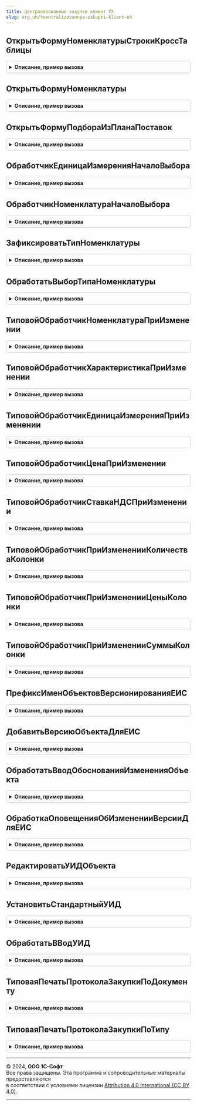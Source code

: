 ```yaml
---
title: Централизованные закупки клиент УХ
slug: erp_uh/tsentralizovannye-zakupki-klient-uh
---
```



## ОткрытьФормуНоменклатурыСтрокиКроссТаблицы
<details style="margin: 1em 0; padding: 0.5em; border: 1px solid #ccc; border-radius: 6px;">

<summary style="font-weight: bold; cursor: pointer;">Описание, пример вызова</summary>

```bsl


Процедура ОткрытьФормуНоменклатурыСтрокиКроссТаблицы( Экспорт
```

Пример вызова
```bsl
ЦентрализованныеЗакупкиКлиентУХ.ОткрытьФормуНоменклатурыСтрокиКроссТаблицы();
```
</details>

## ОткрытьФормуНоменклатуры
<details style="margin: 1em 0; padding: 0.5em; border: 1px solid #ccc; border-radius: 6px;">

<summary style="font-weight: bold; cursor: pointer;">Описание, пример вызова</summary>

```bsl

Процедура ОткрытьФормуНоменклатуры(Номенклатура, ФормаВладелец) Экспорт
```

Пример вызова
```bsl
ЦентрализованныеЗакупкиКлиентУХ.ОткрытьФормуНоменклатуры(Номенклатура, ФормаВладелец) 
```
</details>

## ОткрытьФормуПодбораИзПланаПоставок
<details style="margin: 1em 0; padding: 0.5em; border: 1px solid #ccc; border-radius: 6px;">

<summary style="font-weight: bold; cursor: pointer;">Описание, пример вызова</summary>

```bsl

// Открывает форму подбора строк плана поставки по договорам.
//
// Параметры:
//  ОбъектЗаполнения - Документ|Структура - должен содержать реквизиты:
//										- Дата;
//										- Ссылка;
//										- Договор|ДоговорКонтрагента;
//										- МестоПоставки;
//										- Валюта|ВалютаДокумента.
//  ЭлементФормы - ПолеФормы - поле, которое будет обрабатывать событие
//		ОбработкаВыбора.
//
Процедура ОткрытьФормуПодбораИзПланаПоставок(ОбъектЗаполнения, ЭлементФормы) Экспорт
```

Пример вызова
```bsl
ЦентрализованныеЗакупкиКлиентУХ.ОткрытьФормуПодбораИзПланаПоставок(ОбъектЗаполнения, ЭлементФормы) 
```
</details>

## ОбработчикЕдиницаИзмеренияНачалоВыбора
<details style="margin: 1em 0; padding: 0.5em; border: 1px solid #ccc; border-radius: 6px;">

<summary style="font-weight: bold; cursor: pointer;">Описание, пример вызова</summary>

```bsl

Процедура ОбработчикЕдиницаИзмеренияНачалоВыбора(ТекДанные, ДанныеВыбора) Экспорт
```

Пример вызова
```bsl
ЦентрализованныеЗакупкиКлиентУХ.ОбработчикЕдиницаИзмеренияНачалоВыбора(ТекДанные, ДанныеВыбора) 
```
</details>

## ОбработчикНоменклатураНачалоВыбора
<details style="margin: 1em 0; padding: 0.5em; border: 1px solid #ccc; border-radius: 6px;">

<summary style="font-weight: bold; cursor: pointer;">Описание, пример вызова</summary>

```bsl

Процедура ОбработчикНоменклатураНачалоВыбора(ТекДанные, ДанныеВыбора) Экспорт
```

Пример вызова
```bsl
ЦентрализованныеЗакупкиКлиентУХ.ОбработчикНоменклатураНачалоВыбора(ТекДанные, ДанныеВыбора) 
```
</details>

## ЗафиксироватьТипНоменклатуры
<details style="margin: 1em 0; padding: 0.5em; border: 1px solid #ccc; border-radius: 6px;">

<summary style="font-weight: bold; cursor: pointer;">Описание, пример вызова</summary>

```bsl

// У формы должен быть реквизит "ТипНоменклатуры"
Процедура ЗафиксироватьТипНоменклатуры(Форма, ИмяКнопкиФиксации, ИмяКолонкиНоменклатура) Экспорт
```

Пример вызова
```bsl
ЦентрализованныеЗакупкиКлиентУХ.ЗафиксироватьТипНоменклатуры(Форма, ИмяКнопкиФиксации, ИмяКолонкиНоменклатура) 
```
</details>

## ОбработатьВыборТипаНоменклатуры
<details style="margin: 1em 0; padding: 0.5em; border: 1px solid #ccc; border-radius: 6px;">

<summary style="font-weight: bold; cursor: pointer;">Описание, пример вызова</summary>

```bsl

Процедура ОбработатьВыборТипаНоменклатуры(ВыбранТипНоменклатуры, ДопПараметры) Экспорт
```

Пример вызова
```bsl
ЦентрализованныеЗакупкиКлиентУХ.ОбработатьВыборТипаНоменклатуры(ВыбранТипНоменклатуры, ДопПараметры) 
```
</details>

## ТиповойОбработчикНоменклатураПриИзменении
<details style="margin: 1em 0; padding: 0.5em; border: 1px solid #ccc; border-radius: 6px;">

<summary style="font-weight: bold; cursor: pointer;">Описание, пример вызова</summary>

```bsl


Процедура ТиповойОбработчикНоменклатураПриИзменении( Экспорт
```

Пример вызова
```bsl
ЦентрализованныеЗакупкиКлиентУХ.ТиповойОбработчикНоменклатураПриИзменении();
```
</details>

## ТиповойОбработчикХарактеристикаПриИзменении
<details style="margin: 1em 0; padding: 0.5em; border: 1px solid #ccc; border-radius: 6px;">

<summary style="font-weight: bold; cursor: pointer;">Описание, пример вызова</summary>

```bsl

Процедура ТиповойОбработчикХарактеристикаПриИзменении( Экспорт
```

Пример вызова
```bsl
ЦентрализованныеЗакупкиКлиентУХ.ТиповойОбработчикХарактеристикаПриИзменении();
```
</details>

## ТиповойОбработчикЕдиницаИзмеренияПриИзменении
<details style="margin: 1em 0; padding: 0.5em; border: 1px solid #ccc; border-radius: 6px;">

<summary style="font-weight: bold; cursor: pointer;">Описание, пример вызова</summary>

```bsl

Процедура ТиповойОбработчикЕдиницаИзмеренияПриИзменении( Экспорт
```

Пример вызова
```bsl
ЦентрализованныеЗакупкиКлиентУХ.ТиповойОбработчикЕдиницаИзмеренияПриИзменении();
```
</details>

## ТиповойОбработчикЦенаПриИзменении
<details style="margin: 1em 0; padding: 0.5em; border: 1px solid #ccc; border-radius: 6px;">

<summary style="font-weight: bold; cursor: pointer;">Описание, пример вызова</summary>

```bsl

Процедура ТиповойОбработчикЦенаПриИзменении(Форма, Экспорт
```

Пример вызова
```bsl
ЦентрализованныеЗакупкиКлиентУХ.ТиповойОбработчикЦенаПриИзменении(Форма, );
```
</details>

## ТиповойОбработчикСтавкаНДСПриИзменении
<details style="margin: 1em 0; padding: 0.5em; border: 1px solid #ccc; border-radius: 6px;">

<summary style="font-weight: bold; cursor: pointer;">Описание, пример вызова</summary>

```bsl

Процедура ТиповойОбработчикСтавкаНДСПриИзменении(Форма, Экспорт
```

Пример вызова
```bsl
ЦентрализованныеЗакупкиКлиентУХ.ТиповойОбработчикСтавкаНДСПриИзменении(Форма, );
```
</details>

## ТиповойОбработчикПриИзмененииКоличестваКолонки
<details style="margin: 1em 0; padding: 0.5em; border: 1px solid #ccc; border-radius: 6px;">

<summary style="font-weight: bold; cursor: pointer;">Описание, пример вызова</summary>

```bsl

Процедура ТиповойОбработчикПриИзмененииКоличестваКолонки( Экспорт
```

Пример вызова
```bsl
ЦентрализованныеЗакупкиКлиентУХ.ТиповойОбработчикПриИзмененииКоличестваКолонки();
```
</details>

## ТиповойОбработчикПриИзмененииЦеныКолонки
<details style="margin: 1em 0; padding: 0.5em; border: 1px solid #ccc; border-radius: 6px;">

<summary style="font-weight: bold; cursor: pointer;">Описание, пример вызова</summary>

```bsl

Процедура ТиповойОбработчикПриИзмененииЦеныКолонки( Экспорт
```

Пример вызова
```bsl
ЦентрализованныеЗакупкиКлиентУХ.ТиповойОбработчикПриИзмененииЦеныКолонки();
```
</details>

## ТиповойОбработчикПриИзмененииСуммыКолонки
<details style="margin: 1em 0; padding: 0.5em; border: 1px solid #ccc; border-radius: 6px;">

<summary style="font-weight: bold; cursor: pointer;">Описание, пример вызова</summary>

```bsl

Процедура ТиповойОбработчикПриИзмененииСуммыКолонки( Экспорт
```

Пример вызова
```bsl
ЦентрализованныеЗакупкиКлиентУХ.ТиповойОбработчикПриИзмененииСуммыКолонки();
```
</details>

## ПрефиксИменОбъектовВерсионированияЕИС
<details style="margin: 1em 0; padding: 0.5em; border: 1px solid #ccc; border-radius: 6px;">

<summary style="font-weight: bold; cursor: pointer;">Описание, пример вызова</summary>

```bsl


Функция ПрефиксИменОбъектовВерсионированияЕИС() Экспорт
```

Пример вызова
```bsl
Результат = ЦентрализованныеЗакупкиКлиентУХ.ПрефиксИменОбъектовВерсионированияЕИС() 
```
</details>

## ДобавитьВерсиюОбъектаДляЕИС
<details style="margin: 1em 0; padding: 0.5em; border: 1px solid #ccc; border-radius: 6px;">

<summary style="font-weight: bold; cursor: pointer;">Описание, пример вызова</summary>

```bsl

Процедура ДобавитьВерсиюОбъектаДляЕИС(Ссылка, Форма) Экспорт
```

Пример вызова
```bsl
ЦентрализованныеЗакупкиКлиентУХ.ДобавитьВерсиюОбъектаДляЕИС(Ссылка, Форма) 
```
</details>

## ОбработатьВводОбоснованияИзмененияОбъекта
<details style="margin: 1em 0; padding: 0.5em; border: 1px solid #ccc; border-radius: 6px;">

<summary style="font-weight: bold; cursor: pointer;">Описание, пример вызова</summary>

```bsl

Процедура ОбработатьВводОбоснованияИзмененияОбъекта(ОбоснованиеИзменений, ДопПараметры = Неопределено) Экспорт
```

Пример вызова
```bsl
ЦентрализованныеЗакупкиКлиентУХ.ОбработатьВводОбоснованияИзмененияОбъекта(ОбоснованиеИзменений, ДопПараметры);
```
</details>

## ОбработкаОповещенияОбИзмененииВерсииДляЕИС
<details style="margin: 1em 0; padding: 0.5em; border: 1px solid #ccc; border-radius: 6px;">

<summary style="font-weight: bold; cursor: pointer;">Описание, пример вызова</summary>

```bsl

Процедура ОбработкаОповещенияОбИзмененииВерсииДляЕИС(Форма, ИмяСобытия, Параметр, Источник) Экспорт
```

Пример вызова
```bsl
ЦентрализованныеЗакупкиКлиентУХ.ОбработкаОповещенияОбИзмененииВерсииДляЕИС(Форма, ИмяСобытия, Параметр, Источник) 
```
</details>

## РедактироватьУИДОбъекта
<details style="margin: 1em 0; padding: 0.5em; border: 1px solid #ccc; border-radius: 6px;">

<summary style="font-weight: bold; cursor: pointer;">Описание, пример вызова</summary>

```bsl


// Спросить у пользователя УИД и установить его
//  в качестве реквизита УИД_ЕИС объекта.
//
// Параметры:
//  Объект - СправочникОбъект.Лоты |
//			 ДокументОбъект.ПрограммаЗакупок - ссылка на объект для установки УИД.
//  ОписаниеОповещения - ОписаниеОповещения - если передать, то будет вызвано,
//			после завершения ввода и установки УИД (в любом случае, ввел
//			 пользователь УИД или отказался).
//
Процедура РедактироватьУИДОбъекта(Объект, Подсказка, ОписаниеОповещения=Неопределено) Экспорт
```

Пример вызова
```bsl
ЦентрализованныеЗакупкиКлиентУХ.РедактироватьУИДОбъекта(Объект, Подсказка, ОписаниеОповещения);
```
</details>

## УстановитьСтандартныйУИД
<details style="margin: 1em 0; padding: 0.5em; border: 1px solid #ccc; border-radius: 6px;">

<summary style="font-weight: bold; cursor: pointer;">Описание, пример вызова</summary>

```bsl

// Установить УИД объекта в его исходное значение.
//
Процедура УстановитьСтандартныйУИД(Объект) Экспорт
```

Пример вызова
```bsl
ЦентрализованныеЗакупкиКлиентУХ.УстановитьСтандартныйУИД(Объект) 
```
</details>

## ОбработатьВВодУИД
<details style="margin: 1em 0; padding: 0.5em; border: 1px solid #ccc; border-radius: 6px;">

<summary style="font-weight: bold; cursor: pointer;">Описание, пример вызова</summary>

```bsl

// Служебная функция обработки ввода УИД и установки его для объекта.
//
Процедура ОбработатьВВодУИД(СтрокаУИД, ДопПараметры) Экспорт
```

Пример вызова
```bsl
ЦентрализованныеЗакупкиКлиентУХ.ОбработатьВВодУИД(СтрокаУИД, ДопПараметры) 
```
</details>

## ТиповаяПечатьПротоколаЗакупкиПоДокументу
<details style="margin: 1em 0; padding: 0.5em; border: 1px solid #ccc; border-radius: 6px;">

<summary style="font-weight: bold; cursor: pointer;">Описание, пример вызова</summary>

```bsl


// Выводит на экран табличный документ протокола закупки.
//
// Параметры:
//  ПротоколСсылка - ДокументСсылка - протокол для печати.
//
Процедура ТиповаяПечатьПротоколаЗакупкиПоДокументу(ПротоколСсылка) Экспорт
```

Пример вызова
```bsl
ЦентрализованныеЗакупкиКлиентУХ.ТиповаяПечатьПротоколаЗакупкиПоДокументу(ПротоколСсылка) 
```
</details>

## ТиповаяПечатьПротоколаЗакупкиПоТипу
<details style="margin: 1em 0; padding: 0.5em; border: 1px solid #ccc; border-radius: 6px;">

<summary style="font-weight: bold; cursor: pointer;">Описание, пример вызова</summary>

```bsl

// Выводит на экран табличный документ протокола закупки.
//
// Параметры:
//  ЗакупочнаяПроцедура - СправочникСсылка.ЗакупочныеПроцедуры - закупка,
//				по которой определяется протокол.
//  ТипПротокола - Строка - какой протокол искать. Варианты:
//			- ИтоговыйПротокол - протокол выбора поставщиков;
//			- ПротоколОтмены - протокол отмены закупки;
//			- КвалификацияПоставщика - протокол квалицикации поставщика;
//			- ПротоколКвалификации - итоговый протокол квалификации
//					по закупочной процедуре.
//
Процедура ТиповаяПечатьПротоколаЗакупкиПоТипу(ЗакупочнаяПроцедура, Экспорт
```

Пример вызова
```bsl
ЦентрализованныеЗакупкиКлиентУХ.ТиповаяПечатьПротоколаЗакупкиПоТипу(ЗакупочнаяПроцедура, );
```
</details>

---

© 2024, **ООО 1С-Софт**  
Все права защищены. Эта программа и сопроводительные материалы предоставляются  
в соответствии с условиями лицензии [Attribution 4.0 International (CC BY 4.0)](https://creativecommons.org/licenses/by/4.0/legalcode).

---
